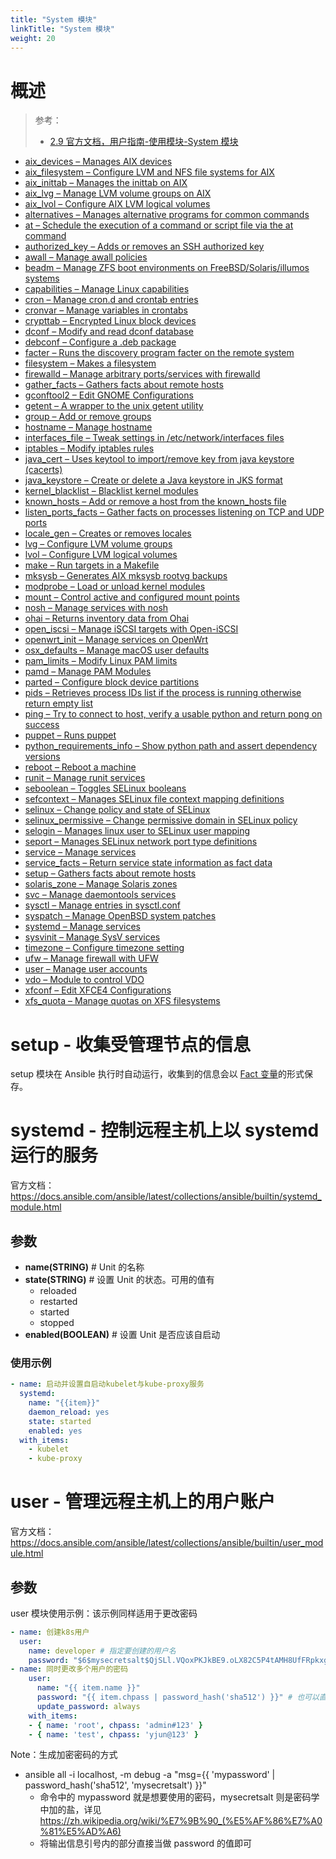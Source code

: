 ```yaml
---
title: "System 模块"
linkTitle: "System 模块"
weight: 20
---
```


# 概述

> 参考：
>
> - [2.9 官方文档，用户指南-使用模块-System 模块](<https://docs.ansible.com/ansible/2.9/modules/list_of_system_modules.html>)

- [aix_devices – Manages AIX devices](https://docs.ansible.com/ansible/2.9/modules/aix_devices_module.html#aix-devices-module)
- [aix_filesystem – Configure LVM and NFS file systems for AIX](https://docs.ansible.com/ansible/2.9/modules/aix_filesystem_module.html#aix-filesystem-module)
- [aix_inittab – Manages the inittab on AIX](https://docs.ansible.com/ansible/2.9/modules/aix_inittab_module.html#aix-inittab-module)
- [aix_lvg – Manage LVM volume groups on AIX](https://docs.ansible.com/ansible/2.9/modules/aix_lvg_module.html#aix-lvg-module)
- [aix_lvol – Configure AIX LVM logical volumes](https://docs.ansible.com/ansible/2.9/modules/aix_lvol_module.html#aix-lvol-module)
- [alternatives – Manages alternative programs for common commands](https://docs.ansible.com/ansible/2.9/modules/alternatives_module.html#alternatives-module)
- [at – Schedule the execution of a command or script file via the at command](https://docs.ansible.com/ansible/2.9/modules/at_module.html#at-module)
- [authorized_key – Adds or removes an SSH authorized key](https://docs.ansible.com/ansible/2.9/modules/authorized_key_module.html#authorized-key-module)
- [awall – Manage awall policies](https://docs.ansible.com/ansible/2.9/modules/awall_module.html#awall-module)
- [beadm – Manage ZFS boot environments on FreeBSD/Solaris/illumos systems](https://docs.ansible.com/ansible/2.9/modules/beadm_module.html#beadm-module)
- [capabilities – Manage Linux capabilities](https://docs.ansible.com/ansible/2.9/modules/capabilities_module.html#capabilities-module)
- [cron – Manage cron.d and crontab entries](https://docs.ansible.com/ansible/2.9/modules/cron_module.html#cron-module)
- [cronvar – Manage variables in crontabs](https://docs.ansible.com/ansible/2.9/modules/cronvar_module.html#cronvar-module)
- [crypttab – Encrypted Linux block devices](https://docs.ansible.com/ansible/2.9/modules/crypttab_module.html#crypttab-module)
- [dconf – Modify and read dconf database](https://docs.ansible.com/ansible/2.9/modules/dconf_module.html#dconf-module)
- [debconf – Configure a .deb package](https://docs.ansible.com/ansible/2.9/modules/debconf_module.html#debconf-module)
- [facter – Runs the discovery program facter on the remote system](https://docs.ansible.com/ansible/2.9/modules/facter_module.html#facter-module)
- [filesystem – Makes a filesystem](https://docs.ansible.com/ansible/2.9/modules/filesystem_module.html#filesystem-module)
- [firewalld – Manage arbitrary ports/services with firewalld](https://docs.ansible.com/ansible/2.9/modules/firewalld_module.html#firewalld-module)
- [gather_facts – Gathers facts about remote hosts](https://docs.ansible.com/ansible/2.9/modules/gather_facts_module.html#gather-facts-module)
- [gconftool2 – Edit GNOME Configurations](https://docs.ansible.com/ansible/2.9/modules/gconftool2_module.html#gconftool2-module)
- [getent – A wrapper to the unix getent utility](https://docs.ansible.com/ansible/2.9/modules/getent_module.html#getent-module)
- [group – Add or remove groups](https://docs.ansible.com/ansible/2.9/modules/group_module.html#group-module)
- [hostname – Manage hostname](https://docs.ansible.com/ansible/2.9/modules/hostname_module.html#hostname-module)
- [interfaces_file – Tweak settings in /etc/network/interfaces files](https://docs.ansible.com/ansible/2.9/modules/interfaces_file_module.html#interfaces-file-module)
- [iptables – Modify iptables rules](https://docs.ansible.com/ansible/2.9/modules/iptables_module.html#iptables-module)
- [java_cert – Uses keytool to import/remove key from java keystore (cacerts)](https://docs.ansible.com/ansible/2.9/modules/java_cert_module.html#java-cert-module)
- [java_keystore – Create or delete a Java keystore in JKS format](https://docs.ansible.com/ansible/2.9/modules/java_keystore_module.html#java-keystore-module)
- [kernel_blacklist – Blacklist kernel modules](https://docs.ansible.com/ansible/2.9/modules/kernel_blacklist_module.html#kernel-blacklist-module)
- [known_hosts – Add or remove a host from the known_hosts file](https://docs.ansible.com/ansible/2.9/modules/known_hosts_module.html#known-hosts-module)
- [listen_ports_facts – Gather facts on processes listening on TCP and UDP ports](https://docs.ansible.com/ansible/2.9/modules/listen_ports_facts_module.html#listen-ports-facts-module)
- [locale_gen – Creates or removes locales](https://docs.ansible.com/ansible/2.9/modules/locale_gen_module.html#locale-gen-module)
- [lvg – Configure LVM volume groups](https://docs.ansible.com/ansible/2.9/modules/lvg_module.html#lvg-module)
- [lvol – Configure LVM logical volumes](https://docs.ansible.com/ansible/2.9/modules/lvol_module.html#lvol-module)
- [make – Run targets in a Makefile](https://docs.ansible.com/ansible/2.9/modules/make_module.html#make-module)
- [mksysb – Generates AIX mksysb rootvg backups](https://docs.ansible.com/ansible/2.9/modules/mksysb_module.html#mksysb-module)
- [modprobe – Load or unload kernel modules](https://docs.ansible.com/ansible/2.9/modules/modprobe_module.html#modprobe-module)
- [mount – Control active and configured mount points](https://docs.ansible.com/ansible/2.9/modules/mount_module.html#mount-module)
- [nosh – Manage services with nosh](https://docs.ansible.com/ansible/2.9/modules/nosh_module.html#nosh-module)
- [ohai – Returns inventory data from Ohai](https://docs.ansible.com/ansible/2.9/modules/ohai_module.html#ohai-module)
- [open_iscsi – Manage iSCSI targets with Open-iSCSI](https://docs.ansible.com/ansible/2.9/modules/open_iscsi_module.html#open-iscsi-module)
- [openwrt_init – Manage services on OpenWrt](https://docs.ansible.com/ansible/2.9/modules/openwrt_init_module.html#openwrt-init-module)
- [osx_defaults – Manage macOS user defaults](https://docs.ansible.com/ansible/2.9/modules/osx_defaults_module.html#osx-defaults-module)
- [pam_limits – Modify Linux PAM limits](https://docs.ansible.com/ansible/2.9/modules/pam_limits_module.html#pam-limits-module)
- [pamd – Manage PAM Modules](https://docs.ansible.com/ansible/2.9/modules/pamd_module.html#pamd-module)
- [parted – Configure block device partitions](https://docs.ansible.com/ansible/2.9/modules/parted_module.html#parted-module)
- [pids – Retrieves process IDs list if the process is running otherwise return empty list](https://docs.ansible.com/ansible/2.9/modules/pids_module.html#pids-module)
- [ping – Try to connect to host, verify a usable python and return pong on success](https://docs.ansible.com/ansible/2.9/modules/ping_module.html#ping-module)
- [puppet – Runs puppet](https://docs.ansible.com/ansible/2.9/modules/puppet_module.html#puppet-module)
- [python_requirements_info – Show python path and assert dependency versions](https://docs.ansible.com/ansible/2.9/modules/python_requirements_info_module.html#python-requirements-info-module)
- [reboot – Reboot a machine](https://docs.ansible.com/ansible/2.9/modules/reboot_module.html#reboot-module)
- [runit – Manage runit services](https://docs.ansible.com/ansible/2.9/modules/runit_module.html#runit-module)
- [seboolean – Toggles SELinux booleans](https://docs.ansible.com/ansible/2.9/modules/seboolean_module.html#seboolean-module)
- [sefcontext – Manages SELinux file context mapping definitions](https://docs.ansible.com/ansible/2.9/modules/sefcontext_module.html#sefcontext-module)
- [selinux – Change policy and state of SELinux](https://docs.ansible.com/ansible/2.9/modules/selinux_module.html#selinux-module)
- [selinux_permissive – Change permissive domain in SELinux policy](https://docs.ansible.com/ansible/2.9/modules/selinux_permissive_module.html#selinux-permissive-module)
- [selogin – Manages linux user to SELinux user mapping](https://docs.ansible.com/ansible/2.9/modules/selogin_module.html#selogin-module)
- [seport – Manages SELinux network port type definitions](https://docs.ansible.com/ansible/2.9/modules/seport_module.html#seport-module)
- [service – Manage services](https://docs.ansible.com/ansible/2.9/modules/service_module.html#service-module)
- [service_facts – Return service state information as fact data](https://docs.ansible.com/ansible/2.9/modules/service_facts_module.html#service-facts-module)
- [setup – Gathers facts about remote hosts](https://docs.ansible.com/ansible/2.9/modules/setup_module.html#setup-module)
- [solaris_zone – Manage Solaris zones](https://docs.ansible.com/ansible/2.9/modules/solaris_zone_module.html#solaris-zone-module)
- [svc – Manage daemontools services](https://docs.ansible.com/ansible/2.9/modules/svc_module.html#svc-module)
- [sysctl – Manage entries in sysctl.conf](https://docs.ansible.com/ansible/2.9/modules/sysctl_module.html#sysctl-module)
- [syspatch – Manage OpenBSD system patches](https://docs.ansible.com/ansible/2.9/modules/syspatch_module.html#syspatch-module)
- [systemd – Manage services](https://docs.ansible.com/ansible/2.9/modules/systemd_module.html#systemd-module)
- [sysvinit – Manage SysV services](https://docs.ansible.com/ansible/2.9/modules/sysvinit_module.html#sysvinit-module)
- [timezone – Configure timezone setting](https://docs.ansible.com/ansible/2.9/modules/timezone_module.html#timezone-module)
- [ufw – Manage firewall with UFW](https://docs.ansible.com/ansible/2.9/modules/ufw_module.html#ufw-module)
- [user – Manage user accounts](https://docs.ansible.com/ansible/2.9/modules/user_module.html#user-module)
- [vdo – Module to control VDO](https://docs.ansible.com/ansible/2.9/modules/vdo_module.html#vdo-module)
- [xfconf – Edit XFCE4 Configurations](https://docs.ansible.com/ansible/2.9/modules/xfconf_module.html#xfconf-module)
- [xfs_quota – Manage quotas on XFS filesystems](https://docs.ansible.com/ansible/2.9/modules/xfs_quota_module.html#xfs-quota-module)

# setup - 收集受管理节点的信息

setup 模块在 Ansible 执行时自动运行，收集到的信息会以 [Fact 变量](/docs/9.运维/Ansible/Ansible%20Variables/Fact%20Variables.md)的形式保存。

# systemd - 控制远程主机上以 systemd 运行的服务

官方文档：<https://docs.ansible.com/ansible/latest/collections/ansible/builtin/systemd_module.html>

## 参数

- **name(STRING)** # Unit 的名称
- **state(STRING)** # 设置 Unit 的状态。可用的值有
  - reloaded
  - restarted
  - started
  - stopped
- **enabled(BOOLEAN)** # 设置 Unit 是否应该自启动

### 使用示例

```yaml
- name: 启动并设置自启动kubelet与kube-proxy服务
  systemd:
    name: "{{item}}"
    daemon_reload: yes
    state: started
    enabled: yes
  with_items:
    - kubelet
    - kube-proxy
```

# user - 管理远程主机上的用户账户

官方文档：https://docs.ansible.com/ansible/latest/collections/ansible/builtin/user_module.html

## 参数

user 模块使用示例：该示例同样适用于更改密码

```yaml
- name: 创建k8s用户
  user:
    name: developer # 指定要创建的用户名
    password: "$6$mysecretsalt$QjSLl.VQoxPKJkBE9.oLX82C5P4tAMH8UfFRpkxgkqSg2GNob8Y39hj5/cl7o0gbpPXVBGaB9oLuCPfVhIhyA0" # 使用下面Note中的命令来获取加密后的密码
- name: 同时更改多个用户的密码
    user:
      name: "{{ item.name }}"
      password: "{{ item.chpass | password_hash('sha512') }}" # 也可以直接使用明文作为密码
      update_password: always
    with_items:
    - { name: 'root', chpass: 'admin#123' }
    - { name: 'test', chpass: 'yjun@123' }
```

Note：生成加密密码的方式

- ansible all -i localhost, -m debug -a "msg={{ 'mypassword' | password\_hash('sha512', 'mysecretsalt') }}"
  - 命令中的 mypassword 就是想要使用的密码，mysecretsalt 则是密码学中加的盐，详见<https://zh.wikipedia.org/wiki/%E7%9B%90_(%E5%AF%86%E7%A0%81%E5%AD%A6)>
  - 将输出信息引号内的部分直接当做 password 的值即可
